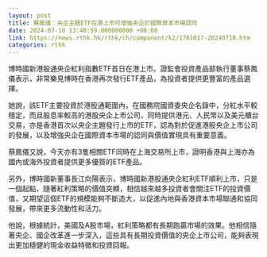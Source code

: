 ```yaml
---
layout: post
title: 蔡鳳儀：央企主題ETF在港上市可增強央企於國際資本市場認同
date: 2024-07-10 13:48:59.000000000 +08:00
link: https://news.rthk.hk/rthk/ch/component/k2/1761017-20240710.htm
categories: rthk
---
```


博時國新港股通央企紅利指數ETF首日在港上市。證監會投資產品部執行董事蔡鳳儀表示，非常樂見博時在香港再次發行ETF產品，為投資者提供更豐富的產品選擇。

她說，該ETF主要投資於港股通範圍內，在國務院國資委央企名錄中，分紅水平較穩定，而且股息率較高的港股央企上市公司，同時提供港元、人民幣以及美元櫃台交易，亦是香港首次以央企主題發行上市的ETF，認為對於促進港股央企上市公司的發展，以及增強央企在國際資本市場的認同與價值實現具有重要意義。

蔡鳳儀又說，今天亦有3隻相關ETF同時在上海交易所上市，證明香港與上海亦為國內或海外投資者提供更多優質的ETF產品。

另外，博時國新董事長江向陽表示，博時國新港股通央企紅利ETF順利上市，只是一個起點，隨著紅利策略的價值突顯，相信越來越多投資者會關注ETF的投資價值，又期望這個ETF的規模能夠不斷造大，以促進內地與香港資本市場聯通和協同發展，帶來更多流動性和活力。

他說，根據統計，美國及A股市場，紅利策略都有長期跑贏市場的效果。他相信隨著央企、國企改革進一步深入，這些具有長期投資價值的央企上市公司，能夠表現出更加穩健的現金收益特徵和投資回報。
